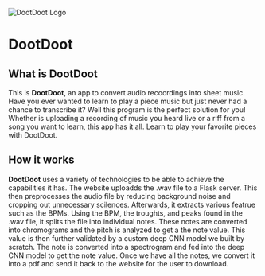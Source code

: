 ![DootDoot Logo](https://github.com/santhoshv25/Hackathon-2024-Website/blob/main/images/DootDootFullLogo.png?raw=true)
# DootDoot


## What is DootDoot

This is **DootDoot**, an app to convert audio recoordings into sheet music. Have you ever wanted to learn to play a piece music but just never had a chance to transcribe it? Well this program is the perfect solution for you! Whether is uploading a recording of music you heard live or a riff from a song you want to learn, this app has it all. Learn to play your favorite pieces with DootDoot.

## How it works

**DootDoot** uses a variety of technologies to be able to achieve the capabilities it has. The website uploadds the .wav file to a Flask server. This then preprocesses the audio file by reducing background noise and cropping out unnecessary scilences. Afterwards, it extracts various featrue such as the BPMs. Using the BPM, the troughts, and peaks found in the .wav file, it splits the file into individual notes. These notes are converted into chromograms and the pitch is analyzed to get a the note value. This value is then further validated by a custom deep CNN model we built by scratch. The note is converted into a spectrogram and fed into the deep CNN model to get the note value. Once we have all the notes, we convert it into a pdf and send it back to the website for the user to download.
